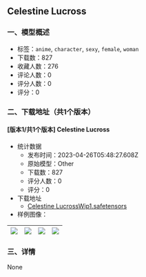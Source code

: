 ## Celestine Lucross
### 一、模型概述

- 标签：`anime`, `character`, `sexy`, `female`, `woman`
- 下载数：827
- 收藏人数：276
- 评论人数：0
- 评分人数：0
- 评分：0

### 二、下载地址（共1个版本）

#### [版本1/共1个版本] Celestine Lucross

- 统计数据
  - 发布时间：2023-04-26T05:48:27.608Z
  - 原始模型：Other
  - 下载数：827
  - 评分人数：0
  - 评分：0
- 下载地址
  - [Celestine LucrossWip1.safetensors](https://civitai.com/api/download/models/55630)
- 样例图像：

| <img src="https://image.civitai.com/xG1nkqKTMzGDvpLrqFT7WA/545b51f3-b1ca-42ae-c8ea-2871b6761d00/width=450/602880.jpeg" /> | <img src="https://image.civitai.com/xG1nkqKTMzGDvpLrqFT7WA/7c2a0324-0676-4cf3-7025-5e58f9bff600/width=450/602957.jpeg" /> | <img src="https://image.civitai.com/xG1nkqKTMzGDvpLrqFT7WA/0f729cc3-b341-4b7f-7e58-e9858f86f800/width=450/603034.jpeg" /> | <img src="https://image.civitai.com/xG1nkqKTMzGDvpLrqFT7WA/9ba825c8-0ca4-4707-b15f-5abec2c7d600/width=450/603104.jpeg" /> |
| ---- | ---- | ---- | ---- |


### 三、详情
None